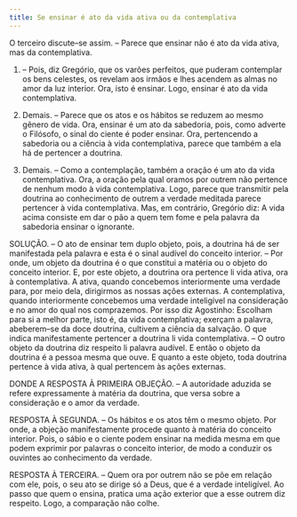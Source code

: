 ```yaml
---
title: Se ensinar é ato da vida ativa ou da contemplativa
---
```


O terceiro discute–se assim. – Parece que ensinar não é ato da vida ativa, mas da contemplativa.  

1. – Pois, diz Gregório, que os varões perfeitos, que puderam contemplar os bens celestes, os revelam aos irmãos e lhes acendem as almas no amor da luz interior. Ora, isto é ensinar. Logo, ensinar é ato da vida contemplativa.  

2. Demais. – Parece que os atos e os hábitos se reduzem ao mesmo gênero de vida. Ora, ensinar é um ato da sabedoria, pois, como adverte o Filósofo, o sinal do ciente é poder ensinar. Ora, pertencendo a sabedoria ou a ciência à vida contemplativa, parece que também a ela há de pertencer a doutrina.  

3. Demais. – Como a contemplação, também a oração é um ato da vida contemplativa. Ora, a oração pela qual oramos por outrem não pertence de nenhum modo à vida contemplativa. Logo, parece que transmitir pela doutrina ao conhecimento de outrem a verdade meditada parece pertencer à vida contemplativa.  Mas, em contrário, Gregório diz: A vida acima consiste em dar o pão a quem tem fome e pela palavra da sabedoria ensinar o ignorante.  

SOLUÇÃO. – O ato de ensinar tem duplo objeto, pois, a doutrina há de ser manifestada pela palavra e esta é o sinal audível do conceito interior. – Por onde, um objeto da doutrina é o que constitui a matéria ou o objeto do conceito interior. E, por este objeto, a doutrina ora pertence li vida ativa, ora à contemplativa. A ativa, quando concebemos interiormente uma verdade para, por meio dela, dirigirmos as nossas ações externas. A contemplativa, quando interiormente concebemos uma verdade inteligível na consideração e no amor do qual nos comprazemos. Por isso diz Agostinho: Escolham para si a melhor parte, isto é, da vida contemplativa; exerçam a palavra, abeberem–se da doce doutrina, cultivem a ciência da salvação. O que indica manifestamente pertencer a doutrina li vida contemplativa. – O outro objeto da doutrina diz respeito li palavra audível. E então o objeto da doutrina é a pessoa mesma que ouve. E quanto a este objeto, toda doutrina pertence à vida ativa, à qual pertencem às ações externas.  

DONDE A RESPOSTA À PRIMEIRA OBJEÇÃO. – A autoridade aduzida se refere expressamente à matéria da doutrina, que versa sobre a consideração e o amor da verdade.  

RESPOSTA À SEGUNDA. – Os hábitos e os atos têm o mesmo objeto. Por onde, a objeção manifestamente procede quanto à matéria do conceito interior. Pois, o sábio e o ciente podem ensinar na medida mesma em que podem exprimir por palavras o conceito interior, de modo a conduzir os ouvintes ao conhecimento da verdade.  

RESPOSTA À TERCEIRA. – Quem ora por outrem não se põe em relação com ele, pois, o seu ato se dirige só a Deus, que é a verdade inteligível. Ao passo que quem o ensina, pratica uma ação exterior que a esse outrem diz respeito. Logo, a comparação não colhe.